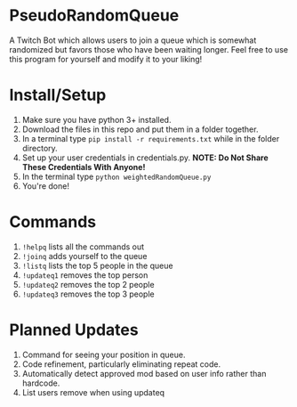 # PseudoRandomQueue
A Twitch Bot which allows users to join a queue which is somewhat randomized but favors those who have been waiting longer. Feel free to use this program for yourself and modify it to your liking!

# Install/Setup

1. Make sure you have python 3+ installed.
2. Download the files in this repo and put them in a folder together.
3. In a terminal type ``pip install -r requirements.txt`` while in the folder directory.
4. Set up your user credentials in credentials.py. **NOTE: Do Not Share These Credentials With Anyone!**
5. In the terminal type `python weightedRandomQueue.py`
6. You're done!

# Commands
1. ``!helpq`` lists all the commands out
2. ``!joinq`` adds yourself to the queue
3. ``!listq`` lists the top 5 people in the queue
4. ``!updateq1`` removes the top person
5. ``!updateq2`` removes the top 2 people
6. ``!updateq3`` removes the top 3 people

# Planned Updates
1. Command for seeing your position in queue.
2. Code refinement, particularly eliminating repeat code.
3. Automatically detect approved mod based on user info rather than hardcode.
4. List users remove when using updateq
